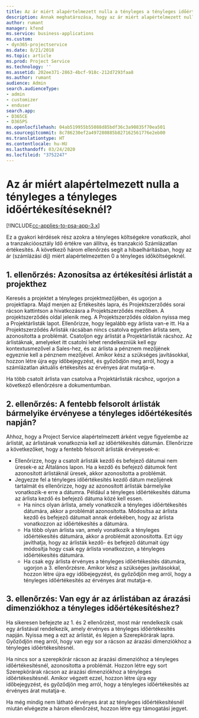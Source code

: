 ```yaml
---
title: Az ár miért alapértelmezett nulla a tényleges a tényleges időértékesítéseknél?
description: Annak meghatározása, hogy az ár miért alapértelmezett nulla a tényleges a tényleges időértékesítéseknél
author: rumant
manager: kfend
ms.service: business-applications
ms.custom:
- dyn365-projectservice
ms.date: 8/21/2018
ms.topic: article
ms.prod: Project Service
ms.technology: ''
ms.assetid: 202ee371-2863-4bcf-918c-212d7293faa8
ms.author: rumant
audience: Admin
search.audienceType:
- admin
- customizer
- enduser
search.app:
- D365CE
- D365PS
ms.openlocfilehash: 04ab519955b55088d85bdf36c3a90835f70ea501
ms.sourcegitcommit: 8c786230ef2a497280885b827162561776e2eb00
ms.translationtype: HT
ms.contentlocale: hu-HU
ms.lasthandoff: 03/24/2020
ms.locfileid: "3752247"
---
```

# <a name="why-is-price-defaulting-to-zero-on-time-sales-actuals"></a>Az ár miért alapértelmezett nulla a tényleges a tényleges időértékesítéseknél?

[!INCLUDE[cc-applies-to-psa-app-3.x](../includes/cc-applies-to-psa-app-3x.md)]

Ez a gyakori kérdések rész azokra a tényleges költségekre vonatkozik, ahol a tranzakcióosztály Idő értékre van állítva, és tranzakció Számlázatlan értékesítés. A következő három ellenőrzés segít a hibaelhárításban, hogy az ár (számlázási díj) miért alapértelmezetten 0 a tényleges időköltségeknél.

## <a name="check-1-identify-the-sales-price-list-for-the-project"></a>1. ellenőrzés: Azonosítsa az értékesítési árlistát a projekthez

Keresés a projektet a tényleges projektmezőjében, és ugorjon a projektlapra. Majd menjen az Értékesítés lapra, és Projektszerződés sorai rácson kattintson a hivatkozásra a Projektszerződés mezőben. A projektszerződés oldal jelenik meg. A Projektszerződés oldalon nyissa meg a Projektárlisták lapot. Ellenőrizze, hogy legalább egy árlista van-e itt. Ha a Projektszerződés Árlisták rácsában nincs csatolva egyetlen árlista sem, azonosította a problémát. Csatoljon egy árlistát a Projektárlisták rácshoz. Az árlistáknak, amelyeket itt csatolni lehet rendelkezniük kell egy kontextusmezővel a Sales-hez, és az árlista a pénznem mezőjének egyeznie kell a pénznem mezőjével. Amikor kész a szükséges javításokkal, hozzon létre újra egy időbejegyzést, és győződjön meg arról, hogy a számlázatlan aktuális értékesítés az érvényes árat mutatja-e. 

Ha több csatolt árlista van csatolva a Projektárlisták rácshoz, ugorjon a következő ellenőrzésre a dokumentumban.

## <a name="check-2-are-any-of-the-price-lists-identified-above-valid-for-the-specific-date-of-the-time-sales-actual"></a>2. ellenőrzés: A fentebb felsorolt árlisták bármelyike érvényese a tényleges időértékesítés napján?

Ahhoz, hogy a Project Service alapértelmezett árként vegye figyelembe az árlistát, az árlistának vonatkoznia kell az időértékesítés dátumán. Ellenőrizze a következőket, hogy a fentebb felsorolt árlisták érvényesek-e:
- Ellenőrizze, hogy a csatolt árlisták kezdő és befejező dátumai nem üresek-e az Általános lapon. Ha a kezdő és befejező dátumok fent azonosított árlistáknál üresek, akkor azonosította a problémát. 
- Jegyezze fel a tényleges időértékesítés kezdő dátum mezőjének tartalmát és ellenőrizze, hogy az azonosított árlisták bármelyike vonatkozik-e erre a dátumra. Például a tényleges időértékesítés dátuma az árlista kezdő és befejező dátuma közé kell essen. 
    - Ha nincs olyan árlista, amely vonatkozik a tényleges időértékesítés dátumára, akkor a problémát azonosította. Módosítsa az árlista kezdő és befejező dátumait annak érdekében, hogy az árlista vonatkozzon az időértékesítés a dátumára. 
    - Ha több olyan árlista van, amely vonatkozik a tényleges időértékesítés dátumára, akkor a problémát azonosította. Ezt úgy javíthatja, hogy az árlisták kezdő- és befejező dátumait úgy módosítja hogy csak egy árlista vonatkozzon, a tényleges időértékesítés dátumára. 
    - Ha csak egy árlista érvényes a tényleges időértékesítés dátumára, ugorjon a 3. ellenőrzésre.
Amikor kész a szükséges javításokkal, hozzon létre újra egy időbejegyzést, és győződjön meg arról, hogy a tényleges időértékesítés az érvényes árat mutatja-e.

## <a name="check-3-is-there-a-price-in-the-price-list-for-the-pricing-dimensions-on-the-time-sales-actual"></a>3. ellenőrzés: Van egy ár az árlistában az árazási dimenziókhoz a tényleges időértékesítéshez?

Ha sikeresen befejezte az 1. és 2 ellenőrzést, most már rendelkezik csak egy árlistával rendelkezik, amely érvényes a tényleges időértékesítés napján. Nyissa meg a ezt az árlistát, és lépjen a Szerepkörárak lapra. Győződjön meg arról, hogy van egy sor a rácson az árazási dimenziókhoz a tényleges időértékesítésnél.

Ha nincs sor a szerepkörár rácson az árazási dimenzióhoz a tényleges időértékesítésnél, azonosította a problémát. Hozzon létre egy sort Szerepkörárak rácson az árazási dimenziókhoz a tényleges időértékesítésnél. Amikor végzett ezzel, hozzon létre újra egy időbejegyzést, és győződjön meg arról, hogy a tényleges időértékesítés az érvényes árat mutatja-e.

Ha még mindig nem látható érvényes árat az tényleges időértékesítésnél miután elvégezte a három ellenőrzést, hozzon létre egy támogatási jegyet. 

